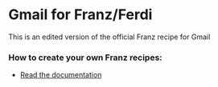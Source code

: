# Gmail for Franz/Ferdi
This is an edited version of the official Franz recipe for Gmail

### How to create your own Franz recipes:
* [Read the documentation](https://github.com/meetfranz/plugins)
